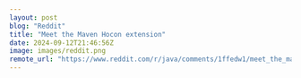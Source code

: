 ```yaml
---
layout: post
blog: "Reddit"
title: "Meet the Maven Hocon extension"
date: 2024-09-12T21:46:56Z
image: images/reddit.png
remote_url: "https://www.reddit.com/r/java/comments/1ffedw1/meet_the_maven_hocon_extension/"
---
```

